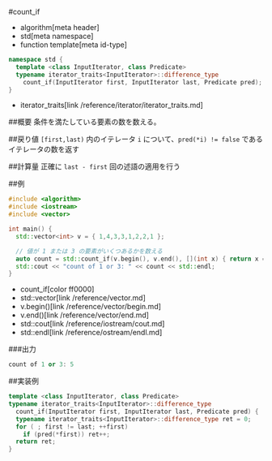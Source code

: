 #count_if
* algorithm[meta header]
* std[meta namespace]
* function template[meta id-type]

```cpp
namespace std {
  template <class InputIterator, class Predicate>
  typename iterator_traits<InputIterator>::difference_type
    count_if(InputIterator first, InputIterator last, Predicate pred);
}
```
* iterator_traits[link /reference/iterator/iterator_traits.md]

##概要
条件を満たしている要素の数を数える。


##戻り値
`[first,last)` 内のイテレータ `i` について、`pred(*i) != false` であるイテレータの数を返す


##計算量
正確に `last - first` 回の述語の適用を行う


##例
```cpp
#include <algorithm>
#include <iostream>
#include <vector>

int main() {
  std::vector<int> v = { 1,4,3,3,1,2,2,1 };

  // 値が 1 または 3 の要素がいくつあるかを数える
  auto count = std::count_if(v.begin(), v.end(), [](int x) { return x == 1 || x == 3; });
  std::cout << "count of 1 or 3: " << count << std::endl;
}
```
* count_if[color ff0000]
* std::vector[link /reference/vector.md]
* v.begin()[link /reference/vector/begin.md]
* v.end()[link /reference/vector/end.md]
* std::cout[link /reference/iostream/cout.md]
* std::endl[link /reference/ostream/endl.md]

###出力
```cpp
count of 1 or 3: 5
```


##実装例
```cpp
template <class InputIterator, class Predicate>
typename iterator_traits<InputIterator>::difference_type
  count_if(InputIterator first, InputIterator last, Predicate pred) {
  typename iterator_traits<InputIterator>::difference_type ret = 0;
  for ( ; first != last; ++first)
    if (pred(*first)) ret++;
  return ret;
}
```

